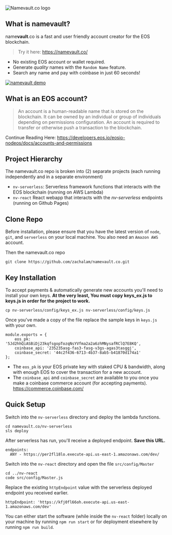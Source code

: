 ![Namevault.co logo](https://raw.githubusercontent.com/zachalam/namevault.co/master/nv-react/src/images/nv-banner.jpg)

## What is namevault?
name**vault**.co is a fast and user friendly account creator for the EOS blockchain. 
>Try it here: https://namevault.co/

- No existing EOS account or wallet required.
- Generate *quality* names with the `Random Name` feature.
- Search any name and pay with coinbase in just 60 seconds!

<a href="http://namevault.co"><img src="https://media.giphy.com/media/dgfOysCTqd6JKn8f8l/giphy.gif" alt="namevault demo" /></a>

## What is an EOS account?

> An account is a human-readable name that is stored on the blockchain. It can be owned by an individual or group of individuals depending on permissions configuration. An account is required to transfer or otherwise push a transaction to the blockchain.

Continue Reading Here: https://developers.eos.io/eosio-nodeos/docs/accounts-and-permissions


## Project Hierarchy
The namevault.co repo is broken into (2) separate projects (each running independently and in a separate environment)
- `nv-serverless`: Serverless framework functions that interacts with the EOS blockchain (running on AWS Lambda)
- `nv-react` React webapp that interacts with the *nv-serverless* endpoints (running on Github Pages)

## Clone Repo
Before installation, please ensure that you have the latest version of `node`, `git`, and `serverless` on your local machine. You also need an `Amazon AWS` account.

Then the namevault.co repo
```
git clone https://github.com/zachalam/namevault.co.git
```

## Key Installation
To accept payments & automatically generate new accounts you'll need to install your own keys. **At the very least, You must copy keys_ex.js to keys.js in order for the project to work.**

```
cp nv-serverless/config/keys_ex.js nv-serverless/config/keys.js
```

Once you've made a copy of the file replace the sample keys in `keys.js` with your own.
```
module.exports = {
    eos_pk: '5Jd2hhQiASBiDj23kqfsgopTozqNsYVfma2a2a6zhMNysafRClQ7E8KQ',
    coinbase_api: '235235asg-fas3-fasg-v3gs-agas3tasggj',
    coinbase_secret: '44c2f436-6713-4b37-8ab5-b41870d174a1'
};
```
- The `eos_pk` is your EOS private key with staked CPU & bandwidth, along with enough EOS to cover the transaction for a new account.
- The `coinbase_api` and `coinbase_secret` are available to you once you make a coinbase commerce account (for accepting payments). https://commerce.coinbase.com/

## Quick Setup
Switch into the `nv-serverless` directory and deploy the lambda functions.
```
cd namevault.co/nv-serverless
sls deploy
```

After serverless has run, you'll receive a deployed endpoint. **Save this URL.**
```
endpoints:
  ANY - https://per2fl18lo.execute-api.us-east-1.amazonaws.com/dev/
```

Switch into the `nv-react` directory and open the file `src/config/Master`
```
cd ../nv-react
code src/config/Master.js
```

Replace the existing `httpEndpoint` value with the serverless deployed endpoint you received earlier.
```
httpEndpoint: 'https://kfj0fl66oh.execute-api.us-east-1.amazonaws.com/dev'
```

You can either start the software (while inside the `nv-react` folder) locally on your machine by running `npm run start` or for deployment elsewhere by running `npm run build`.